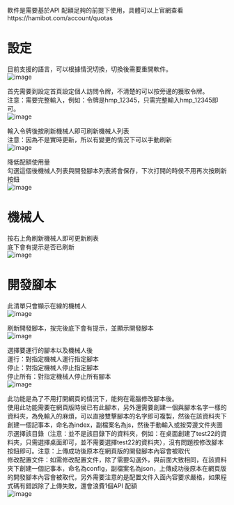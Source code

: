 軟件是需要基於API 配額足夠的前提下使用，具體可以上官網查看https://hamibot.com/account/quotas

# 設定

目前支援的語言，可以根據情況切換，切換後需要重開軟件。</br>
![image](https://user-images.githubusercontent.com/87819805/170211155-2d46689d-729a-44ed-9ec0-1ce785481549.png)

首先需要到設定首頁設定個人訪問令牌，不清楚的可以按旁邊的獲取令牌。</br>
注意：需要完整輸入，例如：令牌是hmp_12345，只需完整輸入hmp_12345即可。</br>
![image](https://user-images.githubusercontent.com/87819805/170210019-252ab174-42c1-4a98-8839-9ed52b47b50c.png)

輸入令牌後按刷新機械人即可刷新機械人列表</br>
注意：因為不是實時更新，所以有變更的情況下可以手動刷新</br>
![image](https://user-images.githubusercontent.com/87819805/170212876-bf9d1360-df92-4128-b158-487dcc368562.png)

降低配額使用量</br>
勾選這個後機械人列表與開發腳本列表將會保存，下次打開的時侯不用再次按刷新按鈕</br>
![image](https://user-images.githubusercontent.com/87819805/170214005-565c4ff6-b7a9-4bee-929b-f4ac10dbaf53.png)

# 機械人

按右上角刷新機械人即可更新刷表</br>
底下會有提示是否已刷新</br>
![image](https://user-images.githubusercontent.com/87819805/170218919-130eccab-f28f-4e10-ade1-68b16af0c187.png)


# 開發腳本

此清單只會顯示在線的機械人</br>
![image](https://user-images.githubusercontent.com/87819805/170221191-6f0cef1c-0a34-418c-b443-6a0c04f33ff2.png)

刷新開發腳本，按完後底下會有提示，並顯示開發腳本</br>
![image](https://user-images.githubusercontent.com/87819805/170222233-cc66e140-c6b0-48db-b837-390abd2560d0.png)

選擇要運行的腳本以及機械人後</br>
運行：對指定機械人運行指定腳本</br>
停止：對指定機械人停止指定腳本</br>
停止所有：對指定機械人停止所有腳本</br>
![image](https://user-images.githubusercontent.com/87819805/170225495-dc9cffec-6c50-46a1-acee-110ef25920c1.png)

此功能是為了不用打開網頁的情況下，能夠在電腦修改腳本後。</br>
使用此功能需要在網頁版時侯已有此腳本，另外還需要創建一個與腳本名字一樣的資料夾，為免輸入的麻煩，可以直接雙擊腳本的名字即可複製，然後在該資料夾下創建一個記事本，命名為index，副檔案名為js，然後手動輸入或按旁邊文件夾圖示選擇該目錄（注意：並不是該目錄下的資料夾，例如：在桌面創建了test22的資料夾，只需選擇桌面即可，並不需要選擇test22的資料夾），沒有問題按修改腳本按鈕即可。注意：上傳成功後原本在網頁版的開發腳本內容會被取代</br>
修改配置文件：如需修改配置文件，除了需要勾選外，與前面大致相同，在該資料夾下創建一個記事本，命名為config，副檔案名為json，上傳成功後原本在網頁版的開發腳本內容會被取代，另外需要注意的是配置文件入面內容要求嚴格，如果程式碼有錯誤除了上傳失敗，還會浪費1個API 配額</br>
![image](https://user-images.githubusercontent.com/87819805/170230513-fd109346-d3a6-406b-801b-0f7953b2b774.png)
